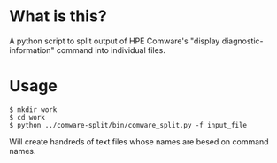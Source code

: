 # What is this?

A python script to split output of HPE Comware's "display diagnostic-information" command into individual files.

# Usage

```
$ mkdir work
$ cd work
$ python ../comware-split/bin/comware_split.py -f input_file
```

Will create handreds of text files whose names are besed on command names.
